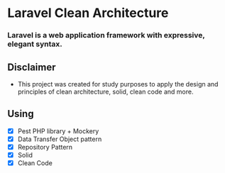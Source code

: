 # Laravel Clean Architecture

### Laravel is a web application framework with expressive, elegant syntax.

## Disclaimer
- This project was created for study purposes to apply the design and principles of clean architecture, solid, clean code and more.

## Using
- [x] Pest PHP library + Mockery
- [x] Data Transfer Object pattern
- [x] Repository Pattern
- [x] Solid 
- [x] Clean Code 
